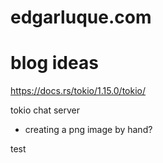 # edgarluque.com


# blog ideas

https://docs.rs/tokio/1.15.0/tokio/

tokio chat server

- creating a png image by hand?

test
